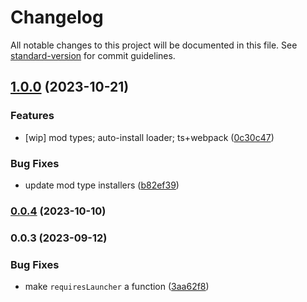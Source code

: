 # Changelog

All notable changes to this project will be documented in this file. See [standard-version](https://github.com/conventional-changelog/standard-version) for commit guidelines.

## [1.0.0](https://github.com/TMUniversal/remnant2-vortex-support/compare/v0.0.4...v1.0.0) (2023-10-21)


### Features

* [wip] mod types; auto-install loader; ts+webpack ([0c30c47](https://github.com/TMUniversal/remnant2-vortex-support/commit/0c30c478106772abb4078232ace464ac43e45d63))


### Bug Fixes

* update mod type installers ([b82ef39](https://github.com/TMUniversal/remnant2-vortex-support/commit/b82ef398be7a3a0b4769178ac626914985794f69))

### [0.0.4](https://github.com/TMUniversal/remnant2-vortex-support/compare/v0.0.3...v0.0.4) (2023-10-10)

### 0.0.3 (2023-09-12)


### Bug Fixes

* make `requiresLauncher` a function ([3aa62f8](https://github.com/TMUniversal/remnant2-vortex-support/commit/3aa62f8e133831a6e74afac393b34b057442884c))
